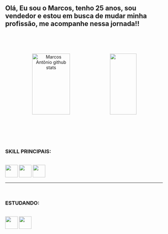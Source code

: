 ## Olá, Eu sou o Marcos, tenho 25 anos, sou vendedor e estou em busca de mudar minha profissão, me acompanhe nessa jornada!!

<br/><br/><br/>
<div align="center">  
  <img width="49%" height="195px" src="https://github-readme-stats.vercel.app/api?username=MarkysAlmeida&show_icons=true&count_private=true&hide_border=true&title_color=5FD2FA&icon_color=5FD2FA&text_color=ffffff&bg_color=0d1117" alt="Marcos Antônio github stats" /> 
  <img width="41%" height="195px" src="https://github-readme-stats.vercel.app/api/top-langs/?username=MarkysAlmeida&layout=compact&hide_border=true&title_color=ffffff&text_color=ffffff&bg_color=0d1117" />
</div>

<br/><br/><br/><br/>
### SKILL PRINCIPAIS:

<div style="display: inline_block"><br>
  <img src="https://cdn.jsdelivr.net/gh/devicons/devicon/icons/javascript/javascript-original.svg" width="40"/>  <!--JavaScript  -->
  <img src="https://cdn.jsdelivr.net/gh/devicons/devicon/icons/html5/html5-original.svg" width="40"/> <!--HTML5  -->
  <img src="https://cdn.jsdelivr.net/gh/devicons/devicon/icons/css3/css3-original.svg" width="40"/> <!--CSS3  -->
</div>
<hr/><br/>

### ESTUDANDO:
<div style="display: inline_block"><br>
<img src="https://cdn.jsdelivr.net/gh/devicons/devicon/icons/java/java-original.svg" width="40"/>
<img src="https://cdn.jsdelivr.net/gh/devicons/devicon/icons/angularjs/angularjs-original.svg" width="40"/>

  
</div>

